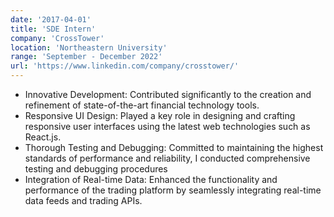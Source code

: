 ```yaml
---
date: '2017-04-01'
title: 'SDE Intern'
company: 'CrossTower'
location: 'Northeastern University'
range: 'September - December 2022'
url: 'https://www.linkedin.com/company/crosstower/'
---
```


- Innovative Development: Contributed significantly to the creation and refinement of state-of-the-art financial technology tools.
- Responsive UI Design: Played a key role in designing and crafting responsive user interfaces using the latest web technologies such as React.js. 
- Thorough Testing and Debugging: Committed to maintaining the highest standards of performance and reliability, I conducted comprehensive testing and debugging procedures
- Integration of Real-time Data: Enhanced the functionality and performance of the trading platform by seamlessly integrating real-time data feeds and trading APIs.  